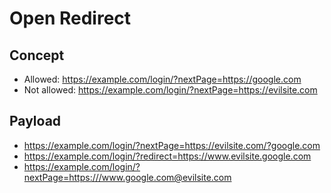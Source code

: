 # Open Redirect

## Concept
- Allowed: https://example.com/login/?nextPage=https://google.com
- Not allowed: https://example.com/login/?nextPage=https://evilsite.com

## Payload
- https://example.com/login/?nextPage=https://evilsite.com/?google.com
- https://example.com/login/?redirect=https://www.evilsite.google.com
- https://example.com/login/?nextPage=https:///www.google.com@evilsite.com
